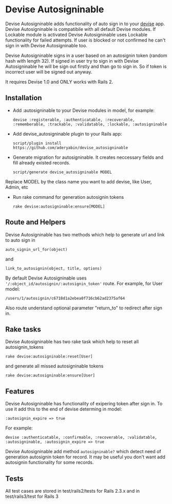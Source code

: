 Devise Autosigninable
=============
Devise Autosigninable adds functionality of auto sign in to your [devise][1] app.
Devise Autosigninable is compatibile with all default Devise modules.
If Lockable module is activated Devise Autosigninable uses Lockable functionality for failed attempts.
If user is blocked or not confirmed he can't sign in with Devise Autosigninable too.

Devise Autosigninable signs in a user based on an autosignin token (random hash with length 32).
If signed in user try to sign in with Devise Autosigninable he will be sign out firstly and than go to sign in.
So if token is incorrect user will be signed out anyway.

It requires  Devise 1.0 and ONLY works with Rails 2.


Installation
-----------

* Add :autosigninable to your Devise modules in model, for example:

    `devise :registerable, :authenticatable, :recoverable, :rememberable, :trackable, :validatable, :lockable, :autosigninable`

* Add devise_autosigninable plugin to your Rails app:

    `script/plugin install https://github.com/aderyabin/devise_autosigninable`

* Generate migration for autosigninable. It creates neccessary fields and fill already existed records.

    `script/generate devise_autosigninable MODEL`

Replace MODEL by the class name you want to add devise, like User, Admin, etc

* Run rake command for generation autosignin tokens

   `rake devise:autosigninable:ensure[MODEL]`

Route and Helpers
-----------
Devise Autosigninable has two methods which help to generate url and link to auto sign in

    auto_signin_url_for(object)

and

    link_to_autosignin(object, title, options)


By default Devise Autosigninable uses `'/:object_id/autosignin/:autosignin_token'` route. For example, for User model:

    /users/1/autosignin/c6718d1a2ebea0f716cb62ad2375af64

Also route understand optional parameter "return_to" to redirect after sign in.

Rake tasks
-----------
Devise Autosigninable has two rake task which help to reset all autosignin_tokens

    rake devise:autosigninable:reset[User]

and generate all missed autosigninable tokens

    rake devise:autosigninable:ensure[User]


Features
-----------

Devise Autosigninable has functionality of exipering token after sign in. To use it add this to the end of devise determing in model:

    :autosignin_expire => true

For example:

    devise :authenticatable, :confirmable, :recoverable, :validatable, :autosigninable, :autosignin_expire => true



Devise Autosigninable add method `autosigninable?` which detect need of generation autosignin token for record. It may be useful you don't want add
autosignin functionality for some records.




Tests
-----------
All test cases are stored in test/rails2/tests for Rails 2.3.x and in test/rails3/test for Rails 3


[1]:http://github.com/plataformatec/devise
